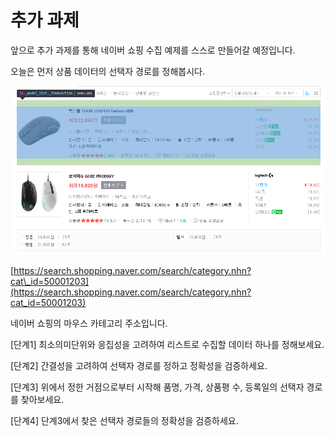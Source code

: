 # 추가 과제

앞으로 추가 과제를 통해 네이버 쇼핑 수집 예제를 스스로 만들어갈 예정입니다. 

오늘은 먼저 상품 데이터의 선택자 경로를 정해봅시다.

![](../../.gitbook/assets/image%20%28116%29.png)

[https://search.shopping.naver.com/search/category.nhn?cat\_id=50001203](https://search.shopping.naver.com/search/category.nhn?cat_id=50001203) 

네이버 쇼핑의 마우스 카테고리 주소입니다.



\[단계1\] 최소의미단위와 응집성을 고려하여 리스트로 수집할 데이터 하나를 정해보세요. 

\[단계2\] 간결성을 고려하여 선택자 경로를 정하고 정확성을 검증하세요. 

\[단계3\] 위에서 정한 거점으로부터 시작해 품명, 가격, 상품평 수, 등록일의 선택자 경로를 찾아보세요. 

\[단계4\] 단계3에서 찾은 선택자 경로들의 정확성을 검증하세요.

